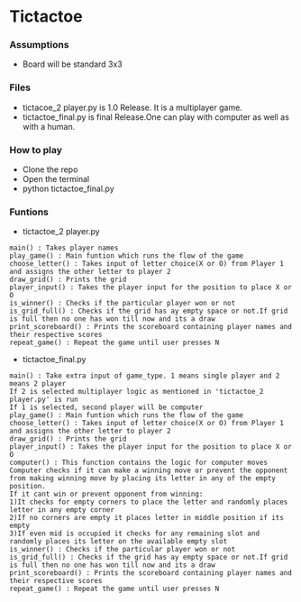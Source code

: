 # Tictactoe

### Assumptions
- Board will be standard 3x3

### Files
- tictacoe_2 player.py is 1.0 Release. It is a multiplayer game.<br/>
- tictactoe_final.py is final Release.One can play with computer as well as with a human.

### How to play
- Clone the repo<br/>
- Open the terminal<br/>
- python tictactoe_final.py 

### Funtions
- tictactoe_2 player.py
```
main() : Takes player names
play_game() : Main funtion which runs the flow of the game
choose_letter() : Takes input of letter choice(X or O) from Player 1 and assigns the other letter to player 2
draw_grid() : Prints the grid
player_input() : Takes the player input for the position to place X or O
is_winner() : Checks if the particular player won or not
is_grid_full() : Checks if the grid has ay empty space or not.If grid is full then no one has won till now and its a draw
print_scoreboard() : Prints the scoreboard containing player names and their respective scores
repeat_game() : Repeat the game until user presses N
```
- tictactoe_final.py
```
main() : Take extra input of game_type. 1 means single player and 2 means 2 player
If 2 is selected multiplayer logic as mentioned in 'tictactoe_2 player.py' is run
If 1 is selected, second player will be computer
play_game() : Main funtion which runs the flow of the game
choose_letter() : Takes input of letter choice(X or O) from Player 1 and assigns the other letter to player 2
draw_grid() : Prints the grid
player_input() : Takes the player input for the position to place X or O
computer() : This function contains the logic for computer moves
Computer checks if it can make a winning move or prevent the opponent from making winning move by placing its letter in any of the empty position.
If it cant win or prevent opponent from winning: 
1)It checks for empty corners to place the letter and randomly places letter in any empty corner
2)If no corners are empty it places letter in middle position if its empty
3)If even mid is occupied it checks for any remaining slot and randomly places its letter on the available empty slot
is_winner() : Checks if the particular player won or not
is_grid_full() : Checks if the grid has ay empty space or not.If grid is full then no one has won till now and its a draw
print_scoreboard() : Prints the scoreboard containing player names and their respective scores
repeat_game() : Repeat the game until user presses N
```
